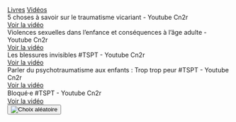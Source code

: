 <div class="tabbar">
    <a href="/livres">Livres</a>
    <a href="/videos" class="active">Vidéos</a>
</div>

<div class="tab">
    <div class="cardset">
        <div class="card">
            <img src="{{ ASSET ../assets/web/videos/trauma_vicariant.webp }}" alt="" />
            <div>
                <div class="reference">5 choses à savoir sur le traumatisme vicariant - Youtube Cn2r</div>
                <div class="actions">
                    <a href="https://www.youtube.com/watch?v=uqbGbUkTEcY" target="_blank">Voir la vidéo</a>
                </div>
            </div>
        </div>
        <div class="card">
            <img src="{{ ASSET ../assets/web/videos/violences_sexuelles_enfance.webp }}" alt="" />
            <div>
                <div class="reference">Violences sexuelles dans l’enfance et conséquences à l’âge adulte - Youtube Cn2r</div>
                <div class="actions">
                    <a href="https://www.youtube.com/watch?v=ZMAn4F-udNM" target="_blank">Voir la vidéo</a>
                </div>
            </div>
        </div>
        <div class="card">
            <img src="{{ ASSET ../assets/web/videos/blessures_invisibles.webp }}" alt="" />
            <div>
                <div class="reference">Les blessures invisibles #TSPT - Youtube Cn2r</div>
                <div class="actions">
                    <a href="https://www.youtube.com/watch?v=pqQdnFVp3z4" target="_blank">Voir la vidéo</a>
                </div>
            </div>
        </div>
        <div class="card">
            <img src="{{ ASSET ../assets/web/videos/trop_trop_peur.webp }}" alt="" />
            <div>
                <div class="reference">Parler du psychotraumatisme aux enfants : Trop trop peur #TSPT - Youtube Cn2r</div>
                <div class="actions">
                    <a href="https://www.youtube.com/watch?v=swVzn-zhkqw" target="_blank">Voir la vidéo</a>
                </div>
            </div>
        </div>
        <div class="card">
            <img src="{{ ASSET ../assets/web/videos/bloque_bloquee.webp }}" alt="" />
            <div>
                <div class="reference">Bloqué⸱e #TSPT - Youtube Cn2r</div>
                <div class="actions">
                    <a href="https://www.youtube.com/watch?v=3BZT3CjelXU" target="_blank">Voir la vidéo</a>
                </div>
            </div>
        </div>
    </div>
    <button id="randomize" onclick="app.randomCard('.cardset')"><img src="{{ ASSET ../assets/web/misc/dice.webp }}" alt="Choix aléatoire" /></button>
</div>

<script>
    let button = document.querySelector('#randomize');
    button.style.display = 'block';
</script>
